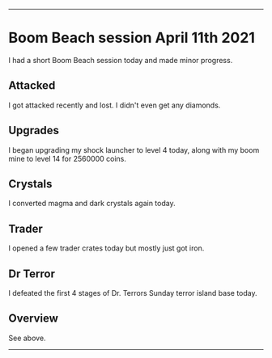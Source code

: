 
***

# Boom Beach session April 11th 2021

I had a short Boom Beach session today and made minor progress.

## Attacked

I got attacked recently and lost. I didn't even get any diamonds.

## Upgrades

I began upgrading my shock launcher to level 4 today, along with my boom mine to level 14 for 2560000 coins.

## Crystals

I converted magma and dark crystals again today.

## Trader

I opened a few trader crates today but mostly just got iron.

## Dr Terror

I defeated the first 4 stages of Dr. Terrors Sunday terror island base today.

## Overview

See above.

***
